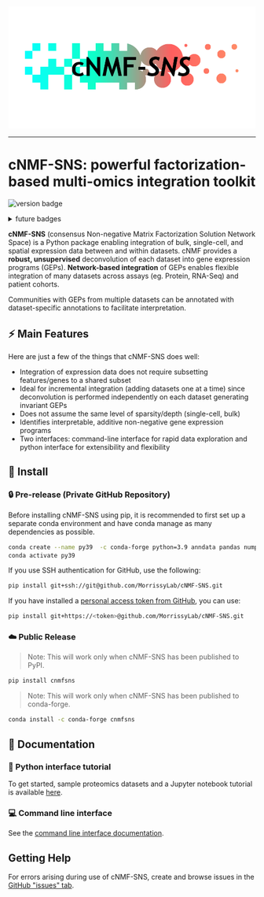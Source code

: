 
![cNMF-SNS logo](logo.png)

-----------------

# cNMF-SNS: powerful factorization-based multi-omics integration toolkit

![version badge](https://img.shields.io/badge/version-1.0.13-blue)

<details>
  <summary> future badges </summary>

```md
[![PyPI Latest Release](https://img.shields.io/pypi/v/cnmfsns.svg)](https://pypi.org/project/cnmfsns/)
[![Conda Latest Release](https://anaconda.org/conda-forge/cnmfsns/badges/version.svg)](https://anaconda.org/anaconda/cnmfsns/)
[![DOI](https://zenodo.org/badge/DOI/10.5281/zenodo.3509134.svg)](https://doi.org/10.5281/zenodo.3509134)
[![Package Status](https://img.shields.io/pypi/status/cnmfsns.svg)](https://pypi.org/project/cnmfsns/)
[![License](https://img.shields.io/pypi/l/cnmfsns.svg)](https://github.com/morrissylab/cnmfsns/blob/main/LICENSE)
[![Downloads](https://static.pepy.tech/personalized-badge/cnmfsns?period=month&units=international_system&left_color=black&right_color=orange&left_text=PyPI%20downloads%20per%20month)](https://pepy.tech/project/cnmfsns)
```

</details>

**cNMF-SNS** (consensus Non-negative Matrix Factorization Solution Network Space) is a Python package enabling integration of bulk, single-cell, and
spatial expression data between and within datasets. cNMF provides a **robust, 
unsupervised** deconvolution of each dataset into gene expression programs (GEPs).
**Network-based integration** of GEPs enables flexible integration of many datasets
across assays (eg. Protein, RNA-Seq) and patient cohorts.

Communities with GEPs from multiple datasets can be annotated with dataset-specific
annotations to facilitate interpretation.

## :zap: Main Features

Here are just a few of the things that cNMF-SNS does well:

- Integration of expression data does not require subsetting features/genes to
  a shared subset
- Ideal for incremental integration (adding datasets one at a time) since
  deconvolution is performed independently on each dataset generating invariant GEPs
- Does not assume the same level of sparsity/depth (single-cell, bulk)
- Identifies interpretable, additive non-negative gene expression programs
- Two interfaces: command-line interface for rapid data exploration and python
  interface for extensibility and flexibility

## :wrench: Install

### :lock: Pre-release (Private GitHub Repository)

Before installing cNMF-SNS using pip, it is recommended to first set up a separate conda environment and have conda manage as many dependencies as possible.

```bash
conda create --name py39  -c conda-forge python=3.9 anndata pandas numpy scipy matplotlib upsetplot httplib2 tomli tomli-w click pygraphviz python-igraph semantic_version yaml scikit-learn fastcluster scanpy
conda activate py39
```

If you use SSH authentication for GitHub, use the following:

```bash
pip install git+ssh://git@github.com/MorrissyLab/cNMF-SNS.git
```

If you have installed a [personal access token from GitHub](https://github.com/settings/tokens), you can use:

```bash
pip install git+https://<token>@github.com/MorrissyLab/cNMF-SNS.git
```

### :cloud: Public Release

> Note: This will work only when cNMF-SNS has been published to PyPI.

```bash
pip install cnmfsns
```

> Note: This will work only when cNMF-SNS has been published to conda-forge.

```bash
conda install -c conda-forge cnmfsns
```

## :open_book: Documentation

### :notebook: Python interface tutorial

To get started, sample proteomics datasets and a Jupyter notebook tutorial is available [here](/tutorial).

### :computer: Command line interface

See the [command line interface documentation](/CLI.md).

## Getting Help

For errors arising during use of cNMF-SNS, create and browse issues in the [GitHub "issues" tab](https://github.com/MorrissyLab/cNMF-SNS/issues).
